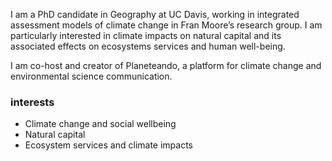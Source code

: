 I am a PhD candidate in Geography at UC Davis, working in integrated assessment models of climate change in Fran Moore’s research group. I am particularly interested in climate impacts on natural capital and its associated effects on ecosystems services and human well-being.

I am co-host and creator of Planeteando, a platform for climate change and environmental science communication.


### interests
- Climate change and social wellbeing
- Natural capital
- Ecosystem services and climate impacts